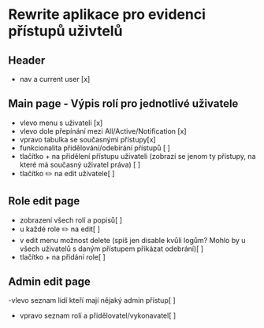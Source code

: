# Rewrite aplikace pro evidenci přístupů uživtelů
## Header
- nav a current user [x]
## Main page - Výpis rolí pro jednotlivé uživatele
- vlevo menu s uživateli [x]
- vlevo dole přepínání mezi All/Active/Notification [x]
- vpravo tabulka se současnými přístupy[x]
- funkcionalita přidělování/odebírání přístupů [ ]
- tlačítko + na přidělení přístupu uživateli (zobrazí se jenom ty přístupy, na které má současný uživatel práva) [ ]
- tlačítko ✏️ na edit uživatele[ ]
## Role edit page
- zobrazení všech rolí a popisů[ ]
- u každé role ✏️ na edit[ ]
- v edit menu možnost delete (spíš jen disable kvůli logům? Mohlo by u všech uživatelů s daným přístupem přikázat odebrání)[ ]
- tlačítko + na přidání role[ ]
## Admin edit page
-vlevo seznam lidí kteří mají nějaký admin přístup[ ]
- vpravo seznam rolí a přidělovatel/vykonavatel[ ]